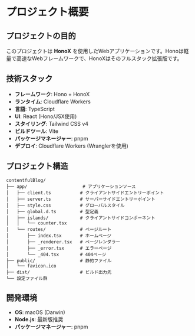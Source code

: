 # プロジェクト概要

## プロジェクトの目的
このプロジェクトは **HonoX** を使用したWebアプリケーションです。Honoは軽量で高速なWebフレームワークで、HonoXはそのフルスタック拡張版です。

## 技術スタック
- **フレームワーク**: Hono + HonoX
- **ランタイム**: Cloudflare Workers
- **言語**: TypeScript
- **UI**: React (Hono/JSX使用)
- **スタイリング**: Tailwind CSS v4
- **ビルドツール**: Vite
- **パッケージマネージャー**: pnpm
- **デプロイ**: Cloudflare Workers (Wranglerを使用)

## プロジェクト構造
```
contentfulBlog/
├── app/                     # アプリケーションソース
│   ├── client.ts           # クライアントサイドエントリーポイント
│   ├── server.ts           # サーバーサイドエントリーポイント
│   ├── style.css           # グローバルスタイル
│   ├── global.d.ts         # 型定義
│   ├── islands/            # クライアントサイドコンポーネント
│   │   └── counter.tsx
│   └── routes/             # ページルート
│       ├── index.tsx       # ホームページ
│       ├── _renderer.tsx   # ページレンダラー
│       ├── _error.tsx      # エラーページ
│       └── _404.tsx        # 404ページ
├── public/                 # 静的ファイル
│   └── favicon.ico
├── dist/                   # ビルド出力先
└── 設定ファイル群
```

## 開発環境
- **OS**: macOS (Darwin)
- **Node.js**: 最新版推奨
- **パッケージマネージャー**: pnpm